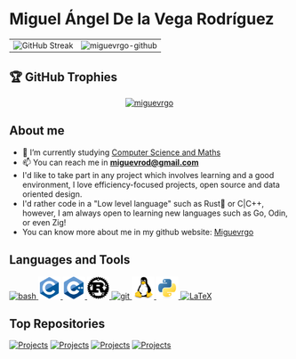 # Miguel Ángel De la Vega Rodríguez
<div align="center">
  <table style="margin: 0 auto;">
    <tr>
      <td>
        <img height="170px" src="https://github-readme-streak-stats-six-liard.vercel.app?user=Miguevrgo&theme=tokyonight" alt="GitHub Streak"/>
      </td>
      <td>
        <img height="170px" src="https://github-readme-stats.vercel.app/api/top-langs/?username=Miguevrgo&layout=compact&theme=tokyonight" alt="miguevrgo-github"/>
      </td>
    </tr>
  </table>
</div>

## 🏆 GitHub Trophies

<div align="center"> <a href="https://github.com/ryo-ma/github-profile-trophy"><img src="https://github-profile-trophy.vercel.app/?username=miguevrgo&theme=onedark&title=-Stars,-Issues,-Reviews" alt="miguevrgo" /></a> </div>

## About me
  - 🔭 I’m currently studying [Computer Science and Maths](https://www.ugr.es/estudiantes/grados/grado-ingenieria-informatica-matematicas)
  - 📫 You can reach me in **miguevrod@gmail.com**
  - I'd like to take part in any project which involves learning and a good environment, I love efficiency-focused projects, open source and data oriented design.
  - I'd rather code in a "Low level language" such as Rust🦀 or C|C++, however, I am always open to learning new languages such as Go, Odin, or even Zig!
  - You can know more about me in my github website: [Miguevrgo](https://miguevrgo.github.io)

## Languages and Tools

<p align="left">
  <a href="https://www.gnu.org/software/bash/" target="_blank" rel="noreferrer"> <img src="https://www.vectorlogo.zone/logos/gnu_bash/gnu_bash-icon.svg" alt="bash" width="40" height="40"/> </a> 
  <a href="https://www.cprogramming.com/" target="_blank" rel="noreferrer"> <img src="https://raw.githubusercontent.com/devicons/devicon/master/icons/c/c-original.svg" alt="c" width="40" height="40"/> </a> 
  <a href="https://www.w3schools.com/cpp/" target="_blank" rel="noreferrer"> <img src="https://raw.githubusercontent.com/devicons/devicon/master/icons/cplusplus/cplusplus-original.svg" alt="c++" width="40" height="40"/> </a> 
  <a href="https://www.rust-lang.org/es" target="_blank" rel="noreferrer"> <img src="https://github.com/devicons/devicon/blob/master/icons/rust/rust-original.svg" alt="rust" width="40" height="40"/> </a>
  <a href="https://git-scm.com/" target="_blank" rel="noreferrer"> <img src="https://www.vectorlogo.zone/logos/git-scm/git-scm-icon.svg" alt="git" width="40" height="40"/> </a> 
  <a href="https://www.linux.org/" target="_blank" rel="noreferrer"> <img src="https://raw.githubusercontent.com/devicons/devicon/master/icons/linux/linux-original.svg" alt="linux" width="40" height="40"/> </a> 
  <a href="https://www.python.org" target="_blank" rel="noreferrer"> <img src="https://raw.githubusercontent.com/devicons/devicon/master/icons/python/python-original.svg" alt="python" width="40" height="40"/> </a> 
  <a href="https://www.latex-project.org/" target="_blank" rel=noreferrer"> <img src="https://cdn.jsdelivr.net/gh/devicons/devicon@latest/icons/latex/latex-original.svg" alt="LaTeX" witdh="40" height="40"/> </a>
</p>

## Top Repositories

[![Projects](https://github-readme-stats.vercel.app/api/pin/?username=miguevrgo&repo=dmsh&border_color=7F3FBF&bg_color=0D1117&title_color=C9D1D9&text_color=8B949E&icon_color=7F3FBF)](https://github.com/Miguevrgo/dmsh)
[![Projects](https://github-readme-stats.vercel.app/api/pin/?username=miguevrgo&repo=Projects&border_color=7F3FBF&bg_color=0D1117&title_color=C9D1D9&text_color=8B949E&icon_color=7F3FBF)](https://github.com/Miguevrgo/Projects)
[![Projects](https://github-readme-stats.vercel.app/api/pin/?username=miguevrgo&repo=UGR-Code&border_color=7F3FBF&bg_color=0D1117&title_color=C9D1D9&text_color=8B949E&icon_color=7F3FBF)](https://github.com/Miguevrgo/UGR-Code)
[![Projects](https://github-readme-stats.vercel.app/api/pin/?username=miguevrgo&repo=AdvCode&border_color=7F3FBF&bg_color=0D1117&title_color=C9D1D9&text_color=8B949E&icon_color=7F3FBF)](https://github.com/Miguevrgo/AdvCode)


